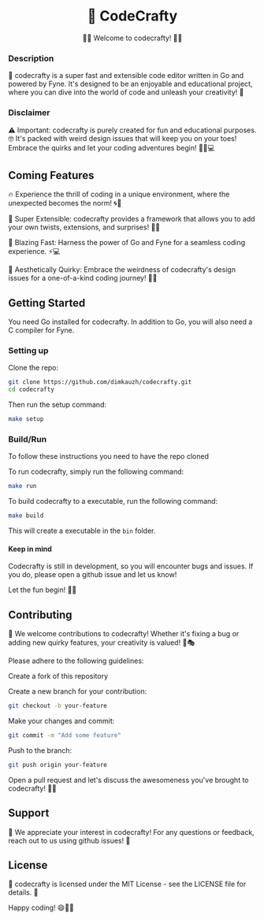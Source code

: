 <h1 align="center">🚀 CodeCrafty</h1>
<p align="center">
🎉📝 Welcome to codecrafty! 🎉📝
</p>


### Description
🚀 codecrafty is a super fast and extensible code editor written in Go and powered by Fyne. It's designed to be an enjoyable and educational project, where you can dive into the world of code and unleash your creativity! 🤩

### Disclaimer
⚠️ Important: codecrafty is purely created for fun and educational purposes. 🤓 It's packed with weird design issues that will keep you on your toes! Embrace the quirks and let your coding adventures begin! 🕵️‍♂️💻

## Coming Features
🔥 Experience the thrill of coding in a unique environment, where the unexpected becomes the norm! 🌀🎢

🧩 Super Extensible: codecrafty provides a framework that allows you to add your own twists, extensions, and surprises! 🧠💡

🚀 Blazing Fast: Harness the power of Go and Fyne for a seamless coding experience. ⚡️💻

🌈 Aesthetically Quirky: Embrace the weirdness of codecrafty's design issues for a one-of-a-kind coding journey! 🎨😄

## Getting Started
You need Go installed for codecrafty. In addition to Go, you will also need a C compiler for Fyne.

### Setting up

Clone the repo:
```bash
git clone https://github.com/dimkauzh/codecrafty.git
cd codecrafty
```

Then run the setup command:
```bash
make setup
```

### Build/Run
To follow these instructions you need to have the repo cloned

To run codecrafty, simply run the following command:
```bash
make run
```

To build codecrafty to a executable, run the following command:
```bash
make build
```
This will create a executable in the `bin` folder.

#### Keep in mind

Codecrafty is still in development, so you will encounter bugs and issues. If you do, please open a github issue and let us know! 

Let the fun begin! 🎉🚀

## Contributing
🙌 We welcome contributions to codecrafty! Whether it's fixing a bug or adding new quirky features, your creativity is valued! 🤝🎭

Please adhere to the following guidelines:

Create a fork of this repository

Create a new branch for your contribution:

```bash
git checkout -b your-feature
```

Make your changes and commit:

```bash
git commit -m "Add some feature"
```

Push to the branch:

```bash
git push origin your-feature
```

Open a pull request and let's discuss the awesomeness you've brought to codecrafty! 🚀📩

## Support
🤝 We appreciate your interest in codecrafty! For any questions or feedback, reach out to us using github issues! 💌

## License
📜 codecrafty is licensed under the MIT License - see the LICENSE file for details. 📄

Happy coding! 😄🚀🎉
